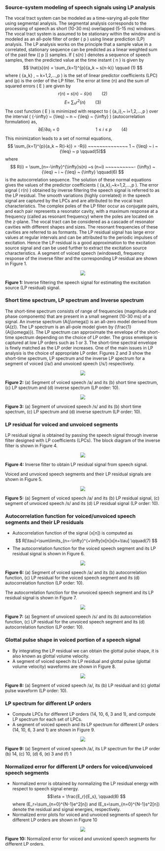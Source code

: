 ### Source-system modeling of speech signals using LP analysis



The vocal tract system can be modeled as a time-varying all-pole filter using segmental analysis. The segmental analysis corresponds to the processing of speech as short (10-30 ms) overlapped (5-15 ms) windows. The vocal tract system is assumed to be stationary within the window and is modeled as an all-pole filter of order \( p \) using linear prediction (LP) analysis. The LP analysis works on the principle that a sample value in a correlated, stationary sequence can be predicted as a linear weighted sum of the past few (\( p \)) samples. If \( s(n) \) denotes a sequence of speech samples, then the predicted value at the time instant \( n \) is given by $$ \hat{s}(n) = \sum_{k=1}^{p}{a_k ~ s(n-k)} \qquad (1) $$ where \( \{a_k\} , ~ k=1,2,...,p \) is the set of linear predictor coefficients (LPC) and \(p\) is the order of the LP filter. The error at time \(n\) and the sum of squared errors \( E \) are given by $$ r(n) ~ = ~ s(n) ~ - ~ \hat{s}(n) \qquad(2)$$ $$ E= ~ \sum_{n}{r^2(n)} \qquad(3) $$ The cost function \( E \) is minimized with respect to \( \{a_i\},~ i=1,2,...,p \) over the interval \( {-\infty} ~ {\leq} ~ n ~ {\leq} ~ {\infty} \) (autocorrelation formulation) as, $$ {\partial{E}}/{\partial{a_i}} ~ = ~ 0 ~~~~~~~~~~~~~~~~~~~~~~~~~~~~~~ 1 ~ {\leq} ~ i ~ {\leq} ~ p \qquad(4)$$ This minimization leads to a set of normal equations, $$ \sum_{k=1}^{p}{a_k ~ R(i-k)} = -R(i) ~~~~~~~~~~~~~~ 1 ~ {\leq} ~ i ~ {\leq} ~ p \qquad(5)$$ where $$ R(i) = \sum_{n=-\infty}^{\infty}s(n) ~s (n+i) ~~~~~~~~~~- {\infty} ~ {\leq} ~ i ~ {\leq} ~ {\infty} \qquad(6) $$ is the autocorrelation sequence. The solution of these normal equations gives the values of the predictor coefficients \( \{a_k\},~k=1,2,...,p \). The error signal \( r(n) \) obtained by inverse filtering the speech signal is referred to as the LP residual. The smooth variations (highly correlated) in the speech signal are captured by the LPCs and are attributed to the vocal tract characteristics. The complex poles of the LP filter occur as conjugate pairs, and each pair represents a resonator cavity, with a maximum response at a frequency (called as resonant frequency) where the poles are located on the z-plane. The vocal tract can be considered as a cascade of resonator cavities with different shapes and sizes. The resonant frequencies of these cavities are referred to as formants. The LP residual signal has large error values at regular intervals and can be attributed to the periodic impulses of excitation. Hence the LP residual is a good approximation to the excitation source signal and can be used further to extract the excitation source characteristics. A segment of voiced speech (windowed), frequency response of the inverse filter and the corresponding LP residual are shown in Figure 1.

<center><img src="images/lpinvfilter.png"> <br></p> </center>

**Figure 1:** Inverse filtering the speech signal for estimating the excitation source (LP residual) signal.


### Short time spectrum, LP spectrum and Inverse spectrum

The short-time spectrum consists of range of frequencies (magnitude and phase components) that are present in a small segment (10-30 ms) of a signal. An inverse spectrum \(A(j\omega)\) is an all-zero model derived from \(A(z)\). The LP spectrum is an all-pole model given by \(\frac{1}{A(j\omega)}\). The LP spectrum can approximate the envelope of the short-time spectrum depending on the choice of LP order. The gross envelope is captured at low LP orders such as 1 or 3. The short-time spectral envelope is finely matched as the LP order increases. One of the main issues in LP analysis is the choice of appropriate LP order. Figures 2 and 3 show the short-time spectrum, LP spectrum and the inverse LP spectrum for a segment of voiced (/a/) and unvoiced speech (/s/) respectively.
<center><img src="images/img3.png"> <br></p> </center>

**Figure 2:** (a) Segment of voiced speech /a/ and its (b) short time spectrum, (c) LP spectrum and (d) inverse spectrum (LP order: 10).


<center><img src="images/img5.png"> <br></p> </center>




**Figure 3:** (a) Segment of unvoiced speech /s/ and its (b) short time spectrum, (c) LP spectrum and (d) inverse spectrum (LP order: 10).


### LP residual for voiced and unvoiced segments

LP residual signal is obtained by passing the speech signal through inverse filter designed with LP coefficients (LPCs). The block diagram of the inverse filter is shown in Figure 4.
<center><img src="images/img6.png"> <br></p> </center>

**Figure 4:** Inverse filter to obtain LP residual signal from speech signal.

Voiced and unvoiced speech segments and their LP residual signals are shown in Figure 5.
<center><img src="images/img7.png"> <br></p> </center>

**Figure 5:** (a) Segment of voiced speech /a/ and its (b) LP residual signal, (c) segment of unvoiced speech /s/ and its (d) LP residual signal (LP order: 10).




### Autocorrelation function for voiced/unvoiced speech segments and their LP residuals

 - Autocorrelation function of the signal \(x[n]\) is computed as
 $$ R[\tau]=\sum\limits_{n=-\infty}^{+\infty}x[n]x[n+\tau] \qquad(7) $$
 - The autocorrelation function for the voiced speech segment and its LP residual signal is shown in Figure 6.
<center><img src="images/img9.png"> <br></p> </center>

**Figure 6:** (a) Segment of voiced speech /a/ and its (b) autocorrelation function, (c) LP residual for the voiced speech segment and its (d) autocorrelation function (LP order: 10).

 The autocorrelation function for the unvoiced speech segment and its LP residual signal is shown in Figure 7.
<center><img src="images/img10.png"> <br></p> </center>

**Figure 7:** (a) Segment of unvoiced speech /s/ and its (b) autocorrelation function, (c) LP residual for the unvoiced speech segment and its (d) autocorrelation function (LP order: 10).










### Glottal pulse shape in voiced portion of a speech signal

- By integrating the LP residual we can obtain the glottal pulse shape, it is also known as glottal volume velocity.
- A segment of voiced speech its LP residual and glottal pulse (glottal volume velocity) waveforms are shown in Figure 8.
<center><img src="images/img11.png"> <br></p> </center>
    
  **Figure 8:** (a) Segment of voiced speech /a/, its (b) LP residual and (c) glottal pulse waveform (LP order: 10).







### LP spectrum for different LP orders

- Compute LPCs for different LP orders (14, 10, 6, 3 and 1), and compute LP spectrum for each set of LPCs.
- A segment of voiced speech and its LP spectrum for different LP orders (14, 10, 6, 3 and 1) are shown in Figure 9.
<center><img src="images/img14.png"> <br></p> </center>
   
**Figure 9:** (a) Segment of voiced speech /a/, its LP spectrum for the LP order (b) 14, (c) 10, (d) 6, (e) 3 and (f) 1

### Normalized error for different LP orders for voiced/unvoiced speech segments
- Normalized error is obtained by normalizing the LP residual energy with respect to speech signal energy. $$\eta = \frac{E_r}{E_s}, \qquad(8) $$ where \(E_r=\sum_{n=0}^{N-1}e^2[n]\) and \(E_s=\sum_{n=0}^{N-1}s^2[n]\) denote the residual and signal energies, respectively.
- Normalized error plots for voiced and unvoiced segments of speech for different LP orders are shown in Figure 10
<center><img src="images/img19.png"> <br></p> </center>
    
**Figure 10:** Normalized error for voiced and unvoiced speech segments for different LP orders.



